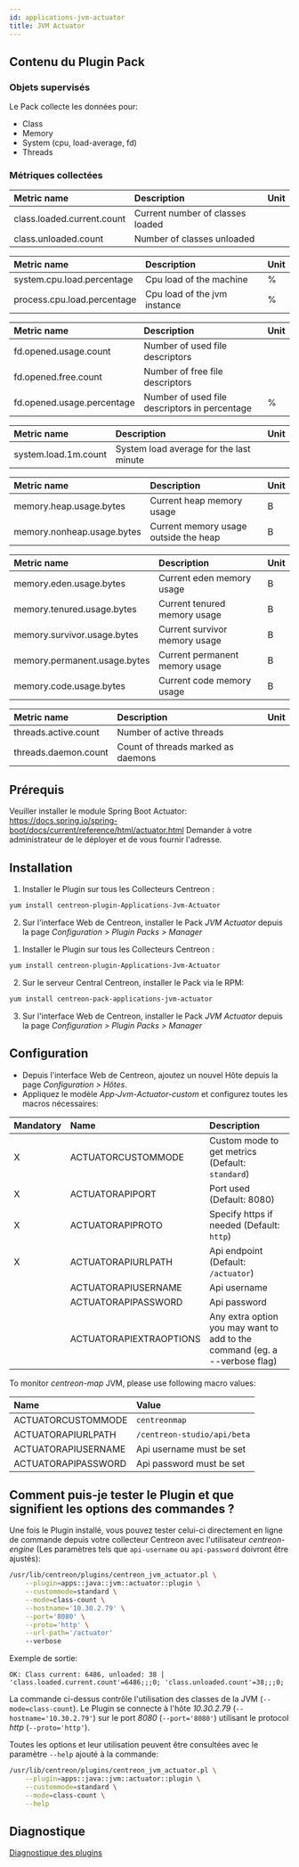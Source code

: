 ```yaml
---
id: applications-jvm-actuator
title: JVM Actuator
---
```


## Contenu du Plugin Pack

### Objets supervisés

Le Pack collecte les données pour:
* Class
* Memory
* System (cpu, load-average, fd)
* Threads

### Métriques collectées

<!--DOCUSAURUS_CODE_TABS-->

<!--Class-count-->

| Metric name                | Description                      | Unit |
| :------------------------- | :------------------------------- | :--- |
| class.loaded.current.count | Current number of classes loaded |      |
| class.unloaded.count       | Number of classes unloaded       |      |

<!--Cpu-load-->

| Metric name                 | Description                  | Unit |
| :-------------------------- | :--------------------------  | :--- |
| system.cpu.load.percentage  | Cpu load of the machine      | %    |
| process.cpu.load.percentage | Cpu load of the jvm instance | %    |

<!--Fd-usage-->

| Metric name                | Description                                   | Unit |
| :------------------------- | :-------------------------------------------- | :--- |
| fd.opened.usage.count      | Number of used file descriptors               |      |
| fd.opened.free.count       | Number of free file descriptors               |      |
| fd.opened.usage.percentage | Number of used file descriptors in percentage | %    |

<!--Load-average-->

| Metric name          | Description                             | Unit |
| :------------------- | :-------------------------------------- | :--- |
| system.load.1m.count | System load average for the last minute |      |

<!--Memory-->

| Metric name                | Description                           | Unit |
| :------------------------- | :------------------------------------ | :--- |
| memory.heap.usage.bytes    | Current heap memory usage             | B    |
| memory.nonheap.usage.bytes | Current memory usage outside the heap | B    |

<!--Memory-detailed-->

| Metric name                  | Description                    | Unit |
| :--------------------------- | :----------------------------- | :--- |
| memory.eden.usage.bytes      | Current eden memory usage      | B    |
| memory.tenured.usage.bytes   | Current tenured memory usage   | B    |
| memory.survivor.usage.bytes  | Current survivor memory usage  | B    |
| memory.permanent.usage.bytes | Current permanent memory usage | B    |
| memory.code.usage.bytes      | Current code memory usage      | B    |

<!--Threads-->

| Metric name           | Description                        | Unit |
| :-------------------- | :--------------------------------- | :--- |
| threads.active.count  | Number of active threads           |      |
| threads.daemon.count  | Count of threads marked as daemons |      |

<!--END_DOCUSAURUS_CODE_TABS-->

## Prérequis

Veuiller installer le module Spring Boot Actuator: https://docs.spring.io/spring-boot/docs/current/reference/html/actuator.html
Demander à votre administrateur de le déployer et de vous fournir l'adresse.

## Installation

<!--DOCUSAURUS_CODE_TABS-->

<!--Online IMP Licence & IT-100 Editions-->

1. Installer le Plugin sur tous les Collecteurs Centreon :

```bash
yum install centreon-plugin-Applications-Jvm-Actuator
```

2. Sur l'interface Web de Centreon, installer le Pack *JVM Actuator* depuis la page *Configuration > Plugin Packs > Manager*

<!--Offline IMP License-->

1. Installer le Plugin sur tous les Collecteurs Centreon :

```bash
yum install centreon-plugin-Applications-Jvm-Actuator
```

2. Sur le serveur Central Centreon, installer le Pack via le RPM:

```bash
yum install centreon-pack-applications-jvm-actuator
```

3. Sur l'interface Web de Centreon, installer le Pack *JVM Actuator* depuis la page *Configuration > Plugin Packs > Manager*

<!--END_DOCUSAURUS_CODE_TABS-->

## Configuration

* Depuis l'interface Web de Centreon, ajoutez un nouvel Hôte depuis la page *Configuration > Hôtes*.
* Appliquez le modèle *App-Jvm-Actuator-custom* et configurez toutes les macros nécessaires:

| Mandatory | Name                    | Description                                                                |
| :-------- | :---------------------- | :------------------------------------------------------------------------- |
| X         | ACTUATORCUSTOMMODE      | Custom mode to get metrics (Default: ```standard```)                       |
| X         | ACTUATORAPIPORT         | Port used (Default: 8080)                                                  |
| X         | ACTUATORAPIPROTO        | Specify https if needed (Default: ```http```)                              |
| X         | ACTUATORAPIURLPATH      | Api endpoint (Default: ```/actuator```)                                    |
|           | ACTUATORAPIUSERNAME     | Api username                                                               |
|           | ACTUATORAPIPASSWORD     | Api password                                                               |
|           | ACTUATORAPIEXTRAOPTIONS | Any extra option you may want to add to the command (eg. a --verbose flag) |

To monitor *centreon-map* JVM, please use following macro values:

| Name                    | Value                           |
| :---------------------- | :------------------------------ |
| ACTUATORCUSTOMMODE      | ```centreonmap```               |
| ACTUATORAPIURLPATH      | ```/centreon-studio/api/beta``` |
| ACTUATORAPIUSERNAME     | Api username must be set        |
| ACTUATORAPIPASSWORD     | Api password must be set        |

## Comment puis-je tester le Plugin et que signifient les options des commandes ?

Une fois le Plugin installé, vous pouvez tester celui-ci directement en ligne de commande depuis votre collecteur Centreon avec l'utilisateur *centreon-engine*
(Les paramètres tels que ```api-username``` ou ```api-password``` doivront être ajustés):

```bash
/usr/lib/centreon/plugins/centreon_jvm_actuator.pl \
    --plugin=apps::java::jvm::actuator::plugin \
    --custommode=standard \
    --mode=class-count \
    --hostname='10.30.2.79' \
    --port='8080' \
    --proto='http' \
    --url-path='/actuator'
    --verbose
```

Exemple de sortie:
```
OK: Class current: 6486, unloaded: 38 | 'class.loaded.current.count'=6486;;;0; 'class.unloaded.count'=38;;;0;
```

La commande ci-dessus contrôle l'utilisation des classes de la JVM (```--mode=class-count```).
Le Plugin se connecte à l'hôte _10.30.2.79_ (```--hostname='10.30.2.79'```) sur le port _8080_ (```--port='8080'```) utilisant le protocol _http_ (```--proto='http'```).

Toutes les options et leur utilisation peuvent être consultées avec le paramètre ```--help``` ajouté à la commande:

```bash
/usr/lib/centreon/plugins/centreon_jvm_actuator.pl \
    --plugin=apps::java::jvm::actuator::plugin \
    --custommode=standard \
    --mode=class-count \
    --help
```

## Diagnostique

[Diagnostique des plugins](../tutorials/troubleshooting-plugins.html)
